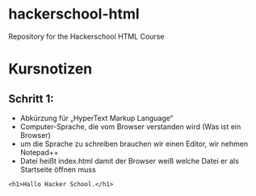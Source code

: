 # hackerschool-html
Repository for the Hackerschool HTML Course 

# Kursnotizen

## Schritt 1:
- Abkürzung für „HyperText Markup Language“
- Computer-Sprache, die vom Browser verstanden wird (Was ist ein Browser)
- um die Sprache zu schreiben brauchen wir einen Editor, wir nehmen Notepad++
- Datei heißt index.html damit der Browser weiß welche Datei er als Startseite öffnen muss

`<h1>Hallo Hacker School.</h1>`

